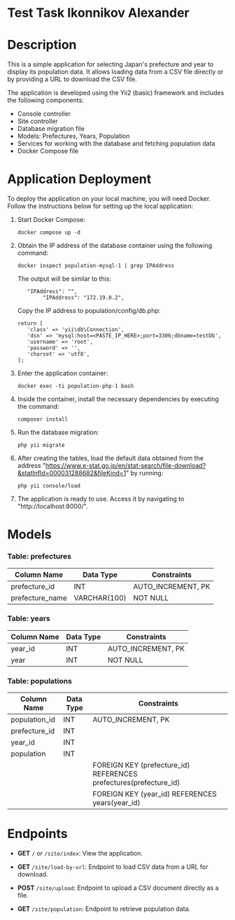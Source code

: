 # Test Task Ikonnikov Alexander

# Description
This is a simple application for selecting Japan's prefecture and year to display its population data. It allows loading data from a CSV file directly or by providing a URL to download the CSV file.

The application is developed using the Yii2 (basic) framework and includes the following components:
- Console controller
- Site controller
- Database migration file
- Models: Prefectures, Years, Population
- Services for working with the database and fetching population data
- Docker Compose file

# Application Deployment

To deploy the application on your local machine, you will need Docker. Follow the instructions below for setting up the local application:

1. Start Docker Compose:
    ```
    docker compose up -d
    ```

2. Obtain the IP address of the database container using the following command:
    ```
    docker inspect population-mysql-1 | grep IPAddress
    ```
   The output will be similar to this:
    ```  
       "IPAddress": "",
            "IPAddress": "172.19.0.2",
    ```

   Copy the IP address to population/config/db.php:
    ```
   return [
       'class' => 'yii\db\Connection',
       'dsn' => 'mysql:host=<PASTE_IP_HERE>;port=3306;dbname=testDb',
       'username' => 'root',
       'password' => '',
       'charset' => 'utf8',
    ];
   ```

3. Enter the application container:
    ```
    docker exec -ti population-php-1 bash
    ```

4. Inside the container, install the necessary dependencies by executing the command:
    ```
    composer install
    ```

5. Run the database migration:
    ```
    php yii migrate
    ```

6. After creating the tables, load the default data obtained from the address "https://www.e-stat.go.jp/en/stat-search/file-download?&statInfId=000031288682&fileKind=1" by running:
    ```
    php yii console/load
    ```

7. The application is ready to use. Access it by navigating to "http://localhost:8000/".

# Models

### Table: prefectures

| Column Name     | Data Type         | Constraints          |
|-----------------|-------------------|----------------------|
| prefecture_id   | INT               | AUTO_INCREMENT, PK   |
| prefecture_name | VARCHAR(100)      | NOT NULL             |

### Table: years

| Column Name | Data Type  | Constraints          |
|-------------|------------|----------------------|
| year_id     | INT        | AUTO_INCREMENT, PK   |
| year        | INT        | NOT NULL             |

### Table: populations

| Column Name  | Data Type | Constraints               |
|--------------|-----------|---------------------------|
| population_id | INT      | AUTO_INCREMENT, PK        |
| prefecture_id | INT      |                           |
| year_id       | INT      |                           |
| population    | INT      |                           |
|              |           | FOREIGN KEY (prefecture_id) REFERENCES prefectures(prefecture_id) |
|              |           | FOREIGN KEY (year_id) REFERENCES years(year_id)                 |


# Endpoints

- **GET** `/` or `/site/index`: View the application.

- **GET** `/site/load-by-url`: Endpoint to load CSV data from a URL for download.

- **POST** `/site/upload`: Endpoint to upload a CSV document directly as a file.

- **GET** `/site/population`: Endpoint to retrieve population data.
